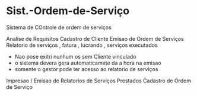 # Sist.-Ordem-de-Serviço
Sistema de COntrole de ordem de serviços 

Analise de Requisitos 
Cadastro de Cliente
Emisao de Ordem de Serviços 
Relatorio de serviços , fatura , lucrando , serviços executados 

- Nao pose exitri nunhum os sem Cliente vinculado 
- o sistema devera gera automaticamete da  a hora na emisao 
- somente o gestor pode  ter acesso ao relatorio de serviços 


Impresao / Emisao de Relatorios de Serviços Prestados 
Cadastro de Ordem de Serviço

